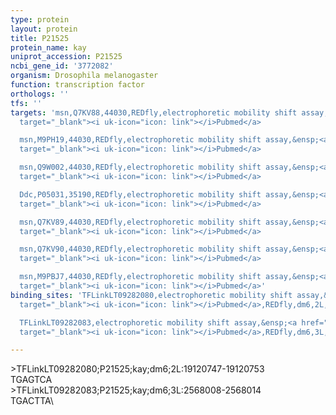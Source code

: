 ```yaml
---
type: protein
layout: protein
title: P21525
protein_name: kay
uniprot_accession: P21525
ncbi_gene_id: '3772082'
organism: Drosophila melanogaster
function: transcription factor
orthologs: ''
tfs: ''
targets: 'msn,Q7KV88,44030,REDfly,electrophoretic mobility shift assay,&ensp;<a href="https://www.ncbi.nlm.nih.gov/pubmed/?term=20965965%5Buid%5D+OR+19641625%5Buid%5D"
  target="_blank"><i uk-icon="icon: link"></i>Pubmed</a>

  msn,M9PH19,44030,REDfly,electrophoretic mobility shift assay,&ensp;<a href="https://www.ncbi.nlm.nih.gov/pubmed/?term=20965965%5Buid%5D+OR+19641625%5Buid%5D"
  target="_blank"><i uk-icon="icon: link"></i>Pubmed</a>

  msn,Q9W002,44030,REDfly,electrophoretic mobility shift assay,&ensp;<a href="https://www.ncbi.nlm.nih.gov/pubmed/?term=20965965%5Buid%5D+OR+19641625%5Buid%5D"
  target="_blank"><i uk-icon="icon: link"></i>Pubmed</a>

  Ddc,P05031,35190,REDfly,electrophoretic mobility shift assay,&ensp;<a href="https://www.ncbi.nlm.nih.gov/pubmed/?term=20965965%5Buid%5D+OR+19168633%5Buid%5D"
  target="_blank"><i uk-icon="icon: link"></i>Pubmed</a>

  msn,Q7KV89,44030,REDfly,electrophoretic mobility shift assay,&ensp;<a href="https://www.ncbi.nlm.nih.gov/pubmed/?term=20965965%5Buid%5D+OR+19641625%5Buid%5D"
  target="_blank"><i uk-icon="icon: link"></i>Pubmed</a>

  msn,Q7KV90,44030,REDfly,electrophoretic mobility shift assay,&ensp;<a href="https://www.ncbi.nlm.nih.gov/pubmed/?term=20965965%5Buid%5D+OR+19641625%5Buid%5D"
  target="_blank"><i uk-icon="icon: link"></i>Pubmed</a>

  msn,M9PBJ7,44030,REDfly,electrophoretic mobility shift assay,&ensp;<a href="https://www.ncbi.nlm.nih.gov/pubmed/?term=20965965%5Buid%5D+OR+19641625%5Buid%5D"
  target="_blank"><i uk-icon="icon: link"></i>Pubmed</a>'
binding_sites: 'TFLinkLT09282080,electrophoretic mobility shift assay,&ensp;<a href="https://www.ncbi.nlm.nih.gov/pubmed/?term=19168633;20965965%5Buid%5D"
  target="_blank"><i uk-icon="icon: link"></i>Pubmed</a>,REDfly,dm6,2L,19120747,19120753,NA

  TFLinkLT09282083,electrophoretic mobility shift assay,&ensp;<a href="https://www.ncbi.nlm.nih.gov/pubmed/?term=19641625;20965965%5Buid%5D"
  target="_blank"><i uk-icon="icon: link"></i>Pubmed</a>,REDfly,dm6,3L,2568008,2568014,NA'

---
```

\>TFLinkLT09282080;P21525;kay;dm6;2L:19120747-19120753\TGAGTCA\\>TFLinkLT09282083;P21525;kay;dm6;3L:2568008-2568014\TGACTTA\
